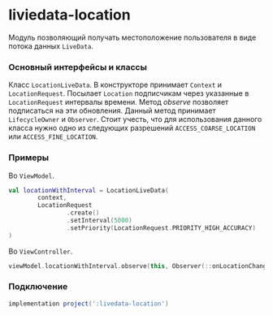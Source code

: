 liviedata-location
=====

Модуль позволяющий получать местоположение пользователя в виде потока данных `LiveData`.

### Основный интерфейсы и классы

Класс `LocationLiveData`. В конструкторе принимает `Context` и `LocationRequest`. Посылает `Location` подписчикам через указанные в `LocationRequest` интервалы времени. Метод *observe* позволяет подписаться на эти обновления. Данный метод принимает `LifecycleOwner` и `Observer`. Стоит учесть, что для использования данного класса нужно одно из следующих разрешений `ACCESS_COARSE_LOCATION` или `ACCESS_FINE_LOCATION`.
### Примеры

Во `ViewModel`.

```kotlin
val locationWithInterval = LocationLiveData(
        context,
        LocationRequest
                .create()
                .setInterval(5000)
                .setPriority(LocationRequest.PRIORITY_HIGH_ACCURACY)
)
```

Во `ViewController`.

```kotlin
viewModel.locationWithInterval.observe(this, Observer(::onLocationChanged))
```

### Подключение

``` gradle
implementation project(':livedata-location')
```
